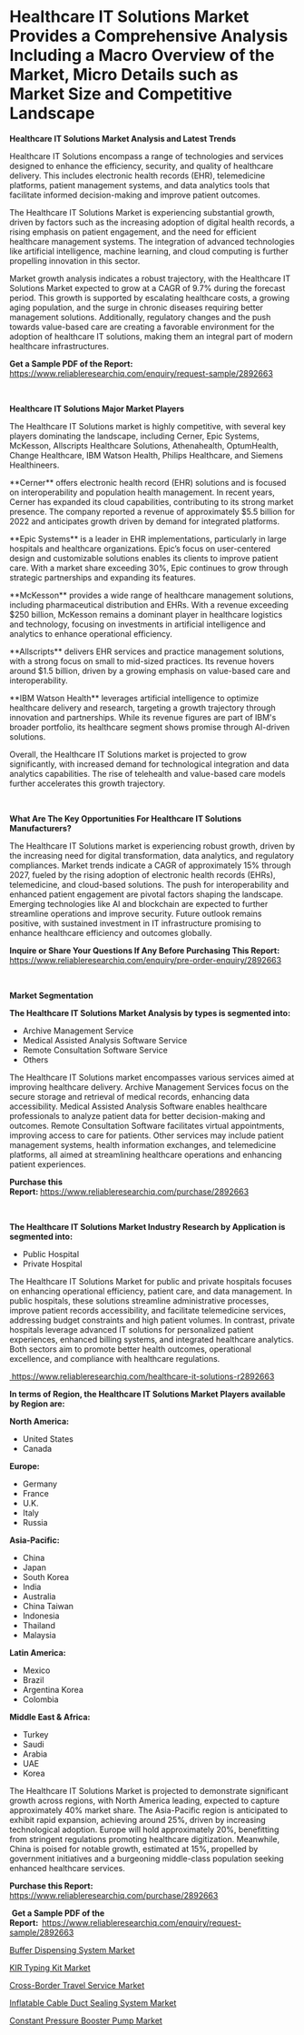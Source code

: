 <p><h1>Healthcare IT Solutions Market Provides a Comprehensive Analysis Including a Macro Overview of the Market, Micro Details such as Market Size and Competitive Landscape</h1></p><p><strong>Healthcare IT Solutions Market Analysis and Latest Trends</strong></p>
<p><p>Healthcare IT Solutions encompass a range of technologies and services designed to enhance the efficiency, security, and quality of healthcare delivery. This includes electronic health records (EHR), telemedicine platforms, patient management systems, and data analytics tools that facilitate informed decision-making and improve patient outcomes.</p><p>The Healthcare IT Solutions Market is experiencing substantial growth, driven by factors such as the increasing adoption of digital health records, a rising emphasis on patient engagement, and the need for efficient healthcare management systems. The integration of advanced technologies like artificial intelligence, machine learning, and cloud computing is further propelling innovation in this sector.</p><p>Market growth analysis indicates a robust trajectory, with the Healthcare IT Solutions Market expected to grow at a CAGR of 9.7% during the forecast period. This growth is supported by escalating healthcare costs, a growing aging population, and the surge in chronic diseases requiring better management solutions. Additionally, regulatory changes and the push towards value-based care are creating a favorable environment for the adoption of healthcare IT solutions, making them an integral part of modern healthcare infrastructures.</p></p>
<p><strong>Get a Sample PDF of the Report:&nbsp;</strong> <a href="https://www.reliableresearchiq.com/enquiry/request-sample/2892663?utm_campaign=1129&utm_medium=2&utm_source=Github&utm_content=ia&utm_term=15032025&utm_id=healthcare-it-solutions">https://www.reliableresearchiq.com/enquiry/request-sample/2892663</a></p>
<p>&nbsp;</p>
<p><strong>Healthcare IT Solutions Major Market Players</strong></p>
<p><p>The Healthcare IT Solutions market is highly competitive, with several key players dominating the landscape, including Cerner, Epic Systems, McKesson, Allscripts Healthcare Solutions, Athenahealth, OptumHealth, Change Healthcare, IBM Watson Health, Philips Healthcare, and Siemens Healthineers. </p><p>**Cerner** offers electronic health record (EHR) solutions and is focused on interoperability and population health management. In recent years, Cerner has expanded its cloud capabilities, contributing to its strong market presence. The company reported a revenue of approximately $5.5 billion for 2022 and anticipates growth driven by demand for integrated platforms.</p><p>**Epic Systems** is a leader in EHR implementations, particularly in large hospitals and healthcare organizations. Epic’s focus on user-centered design and customizable solutions enables its clients to improve patient care. With a market share exceeding 30%, Epic continues to grow through strategic partnerships and expanding its features. </p><p>**McKesson** provides a wide range of healthcare management solutions, including pharmaceutical distribution and EHRs. With a revenue exceeding $250 billion, McKesson remains a dominant player in healthcare logistics and technology, focusing on investments in artificial intelligence and analytics to enhance operational efficiency.</p><p>**Allscripts** delivers EHR services and practice management solutions, with a strong focus on small to mid-sized practices. Its revenue hovers around $1.5 billion, driven by a growing emphasis on value-based care and interoperability.</p><p>**IBM Watson Health** leverages artificial intelligence to optimize healthcare delivery and research, targeting a growth trajectory through innovation and partnerships. While its revenue figures are part of IBM's broader portfolio, its healthcare segment shows promise through AI-driven solutions.</p><p>Overall, the Healthcare IT Solutions market is projected to grow significantly, with increased demand for technological integration and data analytics capabilities. The rise of telehealth and value-based care models further accelerates this growth trajectory.</p></p>
<p>&nbsp;</p>
<p><strong>What Are The Key Opportunities For Healthcare IT Solutions Manufacturers?</strong></p>
<p><p>The Healthcare IT Solutions market is experiencing robust growth, driven by the increasing need for digital transformation, data analytics, and regulatory compliances. Market trends indicate a CAGR of approximately 15% through 2027, fueled by the rising adoption of electronic health records (EHRs), telemedicine, and cloud-based solutions. The push for interoperability and enhanced patient engagement are pivotal factors shaping the landscape. Emerging technologies like AI and blockchain are expected to further streamline operations and improve security. Future outlook remains positive, with sustained investment in IT infrastructure promising to enhance healthcare efficiency and outcomes globally.</p></p>
<p><strong>Inquire or Share Your Questions If Any Before Purchasing This Report:</strong> <a href="https://www.reliableresearchiq.com/enquiry/pre-order-enquiry/2892663?utm_campaign=1129&utm_medium=2&utm_source=Github&utm_content=ia&utm_term=15032025&utm_id=healthcare-it-solutions">https://www.reliableresearchiq.com/enquiry/pre-order-enquiry/2892663</a></p>
<p>&nbsp;</p>
<p><strong>Market Segmentation</strong></p>
<p><strong>The Healthcare IT Solutions Market Analysis by types is segmented into:</strong></p>
<p><ul><li>Archive Management Service</li><li>Medical Assisted Analysis Software Service</li><li>Remote Consultation Software Service</li><li>Others</li></ul></p>
<p><p>The Healthcare IT Solutions market encompasses various services aimed at improving healthcare delivery. Archive Management Services focus on the secure storage and retrieval of medical records, enhancing data accessibility. Medical Assisted Analysis Software enables healthcare professionals to analyze patient data for better decision-making and outcomes. Remote Consultation Software facilitates virtual appointments, improving access to care for patients. Other services may include patient management systems, health information exchanges, and telemedicine platforms, all aimed at streamlining healthcare operations and enhancing patient experiences.</p></p>
<p><strong>Purchase this Report:&nbsp;</strong><a href="https://www.reliableresearchiq.com/purchase/2892663?utm_campaign=1129&utm_medium=2&utm_source=Github&utm_content=ia&utm_term=15032025&utm_id=healthcare-it-solutions">https://www.reliableresearchiq.com/purchase/2892663</a></p>
<p>&nbsp;</p>
<p><strong>The Healthcare IT Solutions Market Industry Research by Application is segmented into:</strong></p>
<p><ul><li>Public Hospital</li><li>Private Hospital</li></ul></p>
<p><p>The Healthcare IT Solutions Market for public and private hospitals focuses on enhancing operational efficiency, patient care, and data management. In public hospitals, these solutions streamline administrative processes, improve patient records accessibility, and facilitate telemedicine services, addressing budget constraints and high patient volumes. In contrast, private hospitals leverage advanced IT solutions for personalized patient experiences, enhanced billing systems, and integrated healthcare analytics. Both sectors aim to promote better health outcomes, operational excellence, and compliance with healthcare regulations.</p></p>
<p><a href="https://www.reliableresearchiq.com/healthcare-it-solutions-r2892663?utm_campaign=1129&utm_medium=2&utm_source=Github&utm_content=ia&utm_term=15032025&utm_id=healthcare-it-solutions">&nbsp;https://www.reliableresearchiq.com/healthcare-it-solutions-r2892663</a></p>
<p><strong>In terms of Region, the Healthcare IT Solutions Market Players available by Region are:</strong></p>
<p>
    <p> <strong> North America: </strong>
        <ul>
            <li>United States</li>
            <li>Canada</li>
        </ul>
        </p> 
    <p> <strong> Europe: </strong>
        <ul>
            <li>Germany</li>
            <li>France</li>
            <li>U.K.</li>
            <li>Italy</li>
            <li>Russia</li>
        </ul>
        </p> 
    <p> <strong> Asia-Pacific: </strong>
        <ul>
            <li>China</li>
            <li>Japan</li>
            <li>South Korea</li>
            <li>India</li>
            <li>Australia</li>
            <li>China Taiwan</li>
            <li>Indonesia</li>
            <li>Thailand</li>
            <li>Malaysia</li>
        </ul>
        </p> 
    <p> <strong> Latin America: </strong>
        <ul>
            <li>Mexico</li>
            <li>Brazil</li>
            <li>Argentina Korea</li>
            <li>Colombia</li>
        </ul>
        </p> 
    <p> <strong> Middle East & Africa: </strong>
        <ul>
            <li>Turkey</li>
            <li>Saudi</li>
            <li>Arabia</li>
            <li>UAE</li>
            <li>Korea</li>
        </ul>
    </p>
    </p>
<p><p>The Healthcare IT Solutions Market is projected to demonstrate significant growth across regions, with North America leading, expected to capture approximately 40% market share. The Asia-Pacific region is anticipated to exhibit rapid expansion, achieving around 25%, driven by increasing technological adoption. Europe will hold approximately 20%, benefitting from stringent regulations promoting healthcare digitization. Meanwhile, China is poised for notable growth, estimated at 15%, propelled by government initiatives and a burgeoning middle-class population seeking enhanced healthcare services.</p></p>
<p><strong>Purchase this Report: </strong><a href="https://www.reliableresearchiq.com/purchase/2892663?utm_campaign=1129&utm_medium=2&utm_source=Github&utm_content=ia&utm_term=15032025&utm_id=healthcare-it-solutions">https://www.reliableresearchiq.com/purchase/2892663</a></p>
<p>&nbsp;<strong>Get a Sample PDF of the Report:&nbsp;&nbsp;</strong><a href="https://www.reliableresearchiq.com/enquiry/request-sample/2892663?utm_campaign=1129&utm_medium=2&utm_source=Github&utm_content=ia&utm_term=15032025&utm_id=healthcare-it-solutions">https://www.reliableresearchiq.com/enquiry/request-sample/2892663</a></p>
<p><strong></strong></p>
<p><p><a href="https://github.com/zymerivarrik6/Market-Research-Report-List-1/blob/main/buffer-dispensing-system-market.md?utm_campaign=1129&utm_medium=2&utm_source=Github&utm_content=ia&utm_term=15032025&utm_id=healthcare-it-solutions">Buffer Dispensing System Market</a></p><p><a href="https://github.com/kaforarvero/Market-Research-Report-List-1/blob/main/kir-typing-kit-market.md?utm_campaign=1129&utm_medium=2&utm_source=Github&utm_content=ia&utm_term=15032025&utm_id=healthcare-it-solutions">KIR Typing Kit Market</a></p><p><a href="https://github.com/messonmengen75/Market-Research-Report-List-1/blob/main/cross-border-travel-service-market.md?utm_campaign=1129&utm_medium=2&utm_source=Github&utm_content=ia&utm_term=15032025&utm_id=healthcare-it-solutions">Cross-Border Travel Service Market</a></p><p><a href="https://github.com/djihencygnel74/Market-Research-Report-List-1/blob/main/inflatable-cable-duct-sealing-system-market.md?utm_campaign=1129&utm_medium=2&utm_source=Github&utm_content=ia&utm_term=15032025&utm_id=healthcare-it-solutions">Inflatable Cable Duct Sealing System Market</a></p><p><a href="https://github.com/berkemiars2j/Market-Research-Report-List-1/blob/main/constant-pressure-booster-pump-market.md?utm_campaign=1129&utm_medium=2&utm_source=Github&utm_content=ia&utm_term=15032025&utm_id=healthcare-it-solutions">Constant Pressure Booster Pump Market</a></p></p>